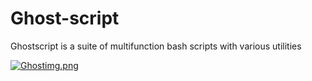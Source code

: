 # Ghost-script
Ghostscript is a suite of multifunction bash scripts with various utilities

[![Ghostimg.png](https://i.postimg.cc/yxWgxCQ4/Ghostimg.png)](https://postimg.cc/fSnTqpQB)
